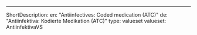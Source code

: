 ---
ShortDescription: 
    en: "Antiinfectives: Coded medication (ATC)"
    de: "Antiinfektiva: Kodierte Medikation (ATC)"
type: valueset
valueset: AntiinfektivaVS
